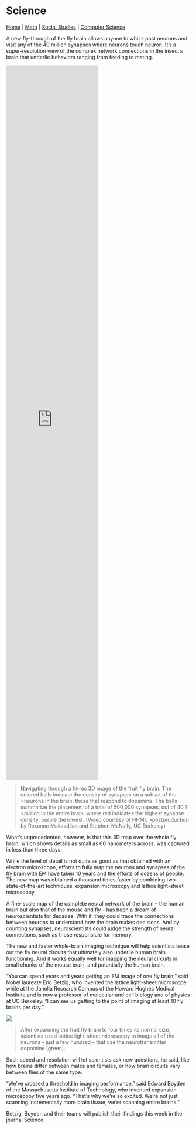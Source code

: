 # Science

[Home](./README.md) | [Math](./file2.md) | [Social Studies](./file3.md) | [Computer Science](./file4.md)

A new fly-through of the fly brain allows anyone to whizz past neurons and visit any of the 40 million synapses where neurons touch neuron. It’s a super-resolution view of the complex network connections in the insect’s brain that underlie behaviors ranging from feeding to mating.
<iframe width="50%" height="50%" src="https://www.youtube.com/embed/RDExr3oFeLo" frameborder="0" allow="accelerometer; autoplay; encrypted-media; gyroscope; picture-in-picture" allowfullscreen></iframe>

>Navigating through a hi-res 3D image of the fruit fly brain. The colored balls indicate the density of synapses on a subset of the >neurons in the brain: those that respond to dopamine. The balls summarize the placement of a total of 500,000 synapses, out of 40 ?>million in the entire brain, where red indicates the highest synapse density, purple the lowest. (Video courtesy of HHMI, >postproduction by Roxanne Makasdjian and Stephen McNally, UC Berkeley)

What’s unprecedented, however, is that this 3D map over the whole fly brain, which shows details as small as 60 nanometers across, was captured in less than three days.

While the level of detail is not quite as good as that obtained with an electron microscope, efforts to fully map the neurons and synapses of the fly brain with EM have taken 10 years and the efforts of dozens of people. The new map was obtained a thousand times faster by combining two state-of-the-art techniques, expansion microscopy and lattice light-sheet microscopy.

A fine-scale map of the complete neural network of the brain – the human brain but also that of the mouse and fly – has been a dream of neuroscientists for decades. With it, they could trace the connections between neurons to understand how the brain makes decisions. And by counting synapses, neuroscientists could judge the strength of neural connections, such as those responsible for memory.

The new and faster whole-brain imaging technique will help scientists tease out the fly neural circuits that ultimately also underlie human brain functioning. And it works equally well for mapping the neural circuits in small chunks of the mouse brain, and potentially the human brain.

“You can spend years and years getting an EM image of one fly brain,” said Nobel laureate Eric Betzig, who invented the lattice light-sheet microscope while at the Janelia Research Campus of the Howard Hughes Medical Institute and is now a professor of molecular and cell biology and of physics at UC Berkeley. “I can see us getting to the point of imaging at least 10 fly brains per day.”

![](https://news.berkeley.edu/wp-content/uploads/2019/01/expanded-brain750.jpg)

>After expanding the fruit fly brain to four times its normal size, scientists used lattice light-sheet microscopy to image all of the neurons – just a few hundred – that use the neurotransmitter dopamine (green).

Such speed and resolution will let scientists ask new questions, he said, like how brains differ between males and females, or how brain circuits vary between flies of the same type.

“We’ve crossed a threshold in imaging performance,” said Edward Boyden of the Massachusetts Institute of Technology, who invented expansion microscopy five years ago. “That’s why we’re so excited. We’re not just scanning incrementally more brain tissue, we’re scanning entire brains.”

Betzig, Boyden and their teams will publish their findings this week in the journal Science.
